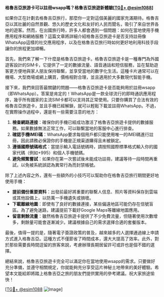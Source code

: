 **格魯吉亞旅游卡可以註冊wsapp嗎？格魯吉亞旅遊新體驗[[TG💪+ @esim1088](https://t.me/s/esim1088)]**

如果你正在計劃去格魯吉亞旅行，那麼你一定對這個美麗的國家充滿期待。格魯吉亞以其壯麗的自然景觀、悠久的歷史文化和友好的人民而聞名，吸引了來自世界各地的遊客。然而，在出國旅行時，許多人都會遇到一個問題：如何在當地使用手機應用程序和網絡服務？這篇文章將詳細介紹格魯吉亞旅遊卡是否支持註冊像WhatsApp這樣的社交應用程序，以及在格魯吉亞旅行時如何更好地利用科技手段讓你的旅程更加順暢。

首先，我們來了解一下什麼是格魯吉亞旅遊卡。格魯吉亞旅遊卡是一種專門為外國遊客設計的SIM卡，它提供了一定的數據流量、語音通話和短信服務，旨在幫助遊客更方便地與家人朋友保持聯繫，並享受當地的數字化生活。這種卡片通常可以在機場、大型商場或網上購買，價格相對合理，並且適用於大多數現代智能手機。

接下來，我們來回答最關鍵的問題——格魯吉亞旅遊卡是否能夠用於註冊wsapp（即WhatsApp）。答案是肯定的！WhatsApp是一款全球流行的即時通訊應用程序，幾乎所有國家的主流SIM卡都可以支持其正常使用。只要你購買了合法有效的格魯吉亞旅遊卡，並且手機已經解鎖，就可以輕鬆下載並註冊WhatsApp。不過，在實際操作過程中，還是有一些需要注意的地方：

1. **檢查網路連接**：確保你的手機已經成功激活了格魯吉亞旅遊卡提供的數據服務。如果數據無法正常工作，可以聯繫當地的客服中心進行排查。
2. **確認手機IMEI碼**：WhatsApp要求每個用戶都只能使用唯一的IMEI碼進行註冊，因此請務必保證你的手機是正規渠道購得且未被鎖定。
3. **遵循國際號碼格式**：當提示輸入電話號碼時，請按照國際標準格式輸入你的國家代碼（例如+995）和個人手機號碼。
4. **避免頻繁嘗試**：如果你在第一次嘗試後未能成功註冊，建議等待一段時間再重試，以免被系統誤認為異常行為而封禁帳號。

除了上述內容之外，還有一些額外的小技巧可以幫助你在格魯吉亞旅行期間更好地使用手機：

- **提前備份重要資料**：出發前最好將重要的聯繫人信息、照片等資料保存到雲端或其他設備上，以防萬一手機遺失或損壞。
- **下載離線地圖**：即使有了良好的數據連接，某些偏遠地區可能仍存在信號盲區。為了避免迷路，建議提前下載好Google Maps等離線地圖應用。
- **留意剩餘流量**：雖然格魯吉亞旅遊卡提供了不少免費流量，但隨著使用次數增多，剩餘量可能會逐漸減少。建議根據自己的需求選擇合適的套餐版本。

最後，值得一提的是，隨著電子簽證政策的普及，越來越多的人選擇通過線上申請方式進入格魯吉亞。這種方式不僅節省了時間成本，還大大提高了效率。此外，對於那些需要長時間逗留的旅客來說，考慮辦理長期居留許可或許也是個不錯的選擇。

總結來說，格魯吉亞旅遊卡完全可以滿足你在當地使用wsapp的需求。只要做好充分準備，並遵守相關規定，你就能夠充分享受這片神秘土地帶來的美好體驗。希望本文能給即將踏上格魯吉亞之旅的朋友們提供實用的參考建議。祝大家旅途愉快！

[[TG💪+ @esim1088](https://t.me/s/esim1088) ![Image](https://i.postimg.cc/4NQfJmqS/Snipaste-2025-05-13-00-14-12.png)]